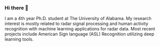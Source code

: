 ### Hi there 👋

I am a 4th year Ph.D. student at The University of Alabama. My research interest is mostly related to radar signal processing and human activity recognition with machine learning applications for radar data. Most recent projects include American Sign language (ASL) Recognition utilizing deep learning tools.
